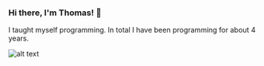 ### Hi there, I'm Thomas! 👋

I taught myself programming. In total I have been programming for about 4 years.

![alt text](https://media4.giphy.com/media/t0005w3YYbuIU/giphy.gif)
